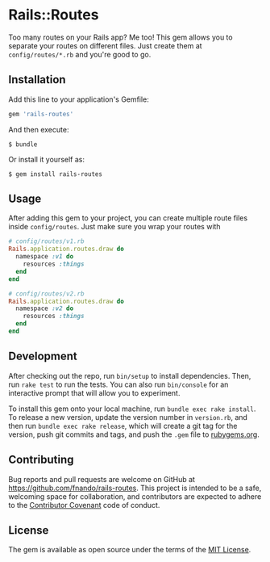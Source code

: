 # Rails::Routes

Too many routes on your Rails app? Me too! This gem allows you to separate your routes on different files. Just create them at `config/routes/*.rb` and you're good to go.

## Installation

Add this line to your application's Gemfile:

```ruby
gem 'rails-routes'
```

And then execute:

    $ bundle

Or install it yourself as:

    $ gem install rails-routes

## Usage

After adding this gem to your project, you can create multiple route files inside `config/routes`. Just make sure you wrap your routes with

```ruby
# config/routes/v1.rb
Rails.application.routes.draw do
  namespace :v1 do
    resources :things
  end
end

# config/routes/v2.rb
Rails.application.routes.draw do
  namespace :v2 do
    resources :things
  end
end
```

## Development

After checking out the repo, run `bin/setup` to install dependencies. Then, run `rake test` to run the tests. You can also run `bin/console` for an interactive prompt that will allow you to experiment.

To install this gem onto your local machine, run `bundle exec rake install`. To release a new version, update the version number in `version.rb`, and then run `bundle exec rake release`, which will create a git tag for the version, push git commits and tags, and push the `.gem` file to [rubygems.org](https://rubygems.org).

## Contributing

Bug reports and pull requests are welcome on GitHub at https://github.com/fnando/rails-routes. This project is intended to be a safe, welcoming space for collaboration, and contributors are expected to adhere to the [Contributor Covenant](contributor-covenant.org) code of conduct.


## License

The gem is available as open source under the terms of the [MIT License](http://opensource.org/licenses/MIT).

